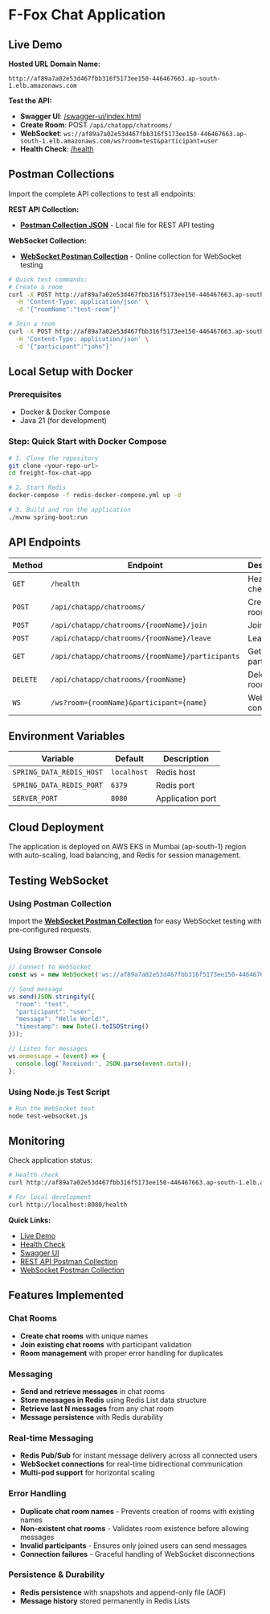 # F-Fox Chat Application

## Live Demo

**Hosted URL Domain Name:**
```
http://af89a7a02e53d467fbb316f5173ee150-446467663.ap-south-1.elb.amazonaws.com
```

**Test the API:**

- **Swagger UI**: [/swagger-ui/index.html](http://af89a7a02e53d467fbb316f5173ee150-446467663.ap-south-1.elb.amazonaws.com/swagger-ui/index.html)
- **Create Room**: POST `/api/chatapp/chatrooms/`
- **WebSocket**: `ws://af89a7a02e53d467fbb316f5173ee150-446467663.ap-south-1.elb.amazonaws.com/ws?room=test&participant=user`
- **Health Check**: [/health](http://af89a7a02e53d467fbb316f5173ee150-446467663.ap-south-1.elb.amazonaws.com/health)

## Postman Collections

Import the complete API collections to test all endpoints:

**REST API Collection:**
- **[Postman Collection JSON](./postman-collection.json)** - Local file for REST API testing

**WebSocket Collection:**
- **[WebSocket Postman Collection](https://orange-station-108385.postman.co/workspace/My-Workspace~e5aa16b9-1b4b-4a85-8c59-9deb007b20c1/collection/67fbd689be3dfe9bc0f646f5?action=share&creator=23006953)** - Online collection for WebSocket testing

```bash
# Quick test commands:
# Create a room
curl -X POST http://af89a7a02e53d467fbb316f5173ee150-446467663.ap-south-1.elb.amazonaws.com/api/chatapp/chatrooms/ \
  -H 'Content-Type: application/json' \
  -d '{"roomName":"test-room"}'

# Join a room
curl -X POST http://af89a7a02e53d467fbb316f5173ee150-446467663.ap-south-1.elb.amazonaws.com/api/chatapp/chatrooms/test-room/join \
  -H 'Content-Type: application/json' \
  -d '{"participant":"john"}'
```

## Local Setup with Docker

### Prerequisites
- Docker & Docker Compose
- Java 21 (for development)

### Step: Quick Start with Docker Compose
```bash
# 1. Clone the repository
git clone <your-repo-url>
cd freight-fox-chat-app

# 2. Start Redis
docker-compose -f redis-docker-compose.yml up -d

# 3. Build and run the application
./mvnw spring-boot:run
```

## API Endpoints

| Method | Endpoint | Description |
|--------|----------|-------------|
| `GET` | `/health` | Health check |
| `POST` | `/api/chatapp/chatrooms/` | Create chat room |
| `POST` | `/api/chatapp/chatrooms/{roomName}/join` | Join room |
| `POST` | `/api/chatapp/chatrooms/{roomName}/leave` | Leave room |
| `GET` | `/api/chatapp/chatrooms/{roomName}/participants` | Get participants |
| `DELETE` | `/api/chatapp/chatrooms/{roomName}` | Delete room |
| `WS` | `/ws?room={roomName}&participant={name}` | WebSocket connection |

## Environment Variables

| Variable | Default | Description |
|----------|---------|-------------|
| `SPRING_DATA_REDIS_HOST` | `localhost` | Redis host |
| `SPRING_DATA_REDIS_PORT` | `6379` | Redis port |
| `SERVER_PORT` | `8080` | Application port |

## Cloud Deployment

The application is deployed on AWS EKS in Mumbai (ap-south-1) region with auto-scaling, load balancing, and Redis for session management.

## Testing WebSocket

### Using Postman Collection
Import the **[WebSocket Postman Collection](https://orange-station-108385.postman.co/workspace/My-Workspace~e5aa16b9-1b4b-4a85-8c59-9deb007b20c1/collection/67fbd689be3dfe9bc0f646f5?action=share&creator=23006953)** for easy WebSocket testing with pre-configured requests.

### Using Browser Console
```javascript
// Connect to WebSocket
const ws = new WebSocket('ws://af89a7a02e53d467fbb316f5173ee150-446467663.ap-south-1.elb.amazonaws.com/ws?room=test&participant=user');

// Send message
ws.send(JSON.stringify({
  "room": "test",
  "participant": "user", 
  "message": "Hello World!",
  "timestamp": new Date().toISOString()
}));

// Listen for messages
ws.onmessage = (event) => {
  console.log('Received:', JSON.parse(event.data));
};
```

### Using Node.js Test Script
```bash
# Run the WebSocket test
node test-websocket.js
```

## Monitoring

Check application status:
```bash
# Health check
curl http://af89a7a02e53d467fbb316f5173ee150-446467663.ap-south-1.elb.amazonaws.com/health

# For local development
curl http://localhost:8080/health
```

**Quick Links:**
- [Live Demo](http://af89a7a02e53d467fbb316f5173ee150-446467663.ap-south-1.elb.amazonaws.com)
- [Health Check](http://af89a7a02e53d467fbb316f5173ee150-446467663.ap-south-1.elb.amazonaws.com/health)
- [Swagger UI](http://af89a7a02e53d467fbb316f5173ee150-446467663.ap-south-1.elb.amazonaws.com/swagger-ui/index.html)
- [REST API Postman Collection](./postman-collection.json)
- [WebSocket Postman Collection](https://orange-station-108385.postman.co/workspace/My-Workspace~e5aa16b9-1b4b-4a85-8c59-9deb007b20c1/collection/67fbd689be3dfe9bc0f646f5?action=share&creator=23006953)

## Features Implemented

### **Chat Rooms**
- **Create chat rooms** with unique names
- **Join existing chat rooms** with participant validation
- **Room management** with proper error handling for duplicates

### **Messaging**
- **Send and retrieve messages** in chat rooms
- **Store messages in Redis** using Redis List data structure
- **Retrieve last N messages** from any chat room
- **Message persistence** with Redis durability

### **Real-time Messaging**
- **Redis Pub/Sub** for instant message delivery across all connected users
- **WebSocket connections** for real-time bidirectional communication
- **Multi-pod support** for horizontal scaling

### **Error Handling**
- **Duplicate chat room names** - Prevents creation of rooms with existing names
- **Non-existent chat rooms** - Validates room existence before allowing messages
- **Invalid participants** - Ensures only joined users can send messages
- **Connection failures** - Graceful handling of WebSocket disconnections

### **Persistence & Durability**
- **Redis persistence** with snapshots and append-only file (AOF)
- **Message history** stored permanently in Redis Lists
